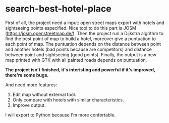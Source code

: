 # search-best-hotel-place

First of all, the project need a input: open street maps export with hotels and sightseeing points especified. Nice tool to do this part is JOSM (https://josm.openstreetmap.de/).
Then the project run a Dijkstra algrithm to find the best point of map to build a hotel, moreover give a puntuation to each point of map. The puntuation depends on the distance between point and another hotels (bad points because are competitors) and distance between point and sightseeing (good points).
Finally, the output is a new map printed with GTK with all painted roads depends on puntuation.

**The project isn't finished, it's interisting and powerful if it's improved, there're some bugs.**

And need more features:
1. Edit map without external tool.
2. Only compare with hotels with similar characteristics.
3. Improve output.

I will export to Python because I'm more confortable.
